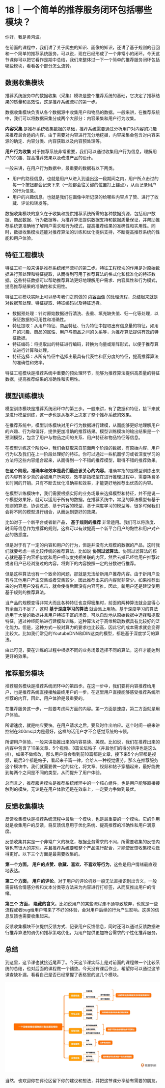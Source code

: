 # 18｜一个简单的推荐服务闭环包括哪些模块？
你好，我是黄鸿波。

在前面的课程中，我们讲了关于爬虫的知识、画像的知识，还讲了基于规则的召回和一个简单的推荐系统服务，可以说，现在已经形成了一个非常小的闭环。今天这节课你可以把它看作是期中总结，我们来整体过一下一个简单的推荐服务闭环包括哪些模块，看看各个部分怎么流转。

## 数据收集模块

推荐系统服务中的数据收集（采集）模块是整个推荐系统的基础，它决定了推荐结果的质量和高效性，这是推荐系统流程的第一步。

数据收集模块负责从各个数据源中收集用户和物品的数据。一般来讲，在推荐系统中，我们可以将数据采集分成两个大部分：内容采集和用户行为收集。

**内容采集** 是推荐系统收集数据的基础，推荐系统需要通过分析用户对内容的兴趣来推荐最合适的内容。由于需要对内容进行充分地挖掘，内容采集会包含对内容来源的确定、内容分类、内容获取以及内容预处理等。

**用户行为收集** 对于推荐系统非常重要，我们可以通过收集用户行为信息，理解用户的兴趣、提高推荐效果以及改进产品的设计。

一般来讲，在用户行为数据中，最重要的数据有以下两类。

- 用户的路径信息。也就是用户从进入到退出这一段期间之内，用户所点击过的每一个按钮都会记录下来（一般都会往关键的位置打上锚点），从而记录用户的行为信息。
- 用户的兴趣信息。也就是我们在画像中所记录的给哪些内容点了赞、进行了收藏、评论和转发等。

数据收集模块的意义在于收集和提供推荐系统所需的各种数据资源，包括用户数据、商品数据、行为数据等，为推荐算法提供数据支持和数据质量保证，并帮助推荐系统更准确地了解用户需求和行为模式，提高推荐结果的准确性和实用性。同时，数据收集模块还能对推荐算法的训练和优化提供支持，不断提高推荐系统的性能和用户体验。

## **特征工程模块**

特征工程一般来讲是推荐系统闭环流程的第二步。特征工程模块的作用是对原始数据进行预处理和特征提取，从而得到可用于推荐算法的格式化和标准化的特征数据。这些特征数据可以帮助推荐算法更好地理解用户需求、内容属性和行为模式，提高推荐结果的准确性和实用性。

特征工程模块实际上可以参考我们之前做的 [内容画像](https://time.geekbang.org/column/article/655495) 的处理流程，总结起来就是对数据预处理、特征提取、特征编码以及特征选择。

- 数据预处理：针对原始数据进行清洗、去重、填充缺失值、归一化等处理，以保证数据的可用性和准确性。
- 特征提取：从用户特征、商品特征、行为特征中提取出有信息量的特征，如用户的兴趣、商品的属性、用户与商品之间的关系等，为推荐算法提供有效的特征数据。
- 特征编码：将提取出的特征进行编码，转换为向量或矩阵形式，以便于推荐算法进行计算和处理。
- 特征选择：从所有特征中选择出最具有代表性和区分度的特征，提高推荐算法的准确性和效率。

特征工程模块是推荐系统中重要的预处理环节，能够为推荐算法提供高质量的特征数据，提高推荐结果的准确性和实用性。

## **模型训练模块**

模型训练模块是推荐系统闭环中的第三步。一般来讲，有了数据和特征，接下来就是进行模型训练，这一步也是从根本上决定了整个推荐系统的效果。

在推荐系统中，模型训练模块对用户行为数据进行建模，从而能够更好地理解用户的兴趣、行为和偏好，提供更加准确的推荐结果。模型训练模块的输出结果是一个预测模型，包含了用户与物品之间的关系、用户特征和物品特征等信息。

在模型训练这个阶段中，我们会获取来自前面两个阶段的数据，有原始内容、用户行为以及我们在上一阶段处理好的特征。你可以通过一些机器学习或者深度学习的方法将这些内容组合起来，从而得到一个不错的推荐模型，取得不错的推荐效果。

**在这个阶段，准确率和效率是我们最应该关心的内容**。准确率指的是模型训练出来的内容有多少真的会被用户所喜欢。效率是指模型在进行推理过程中，需要耗费多长时间的开销。只有不断去优化准确率和效率，才能更好地推荐出优质的内容。

在模型训练模块中，我们需要根据实际的业务场景来选择模型和特征，并不是说一个模型效果好，就可以适用于所有的数据。在推荐系统中，常见的算法模型有基于规则的算法、协调过滤、基于内容的模型、基于深度学习的模型等，很多时候我们会将不同的模型进行组合，从而达到更好的效果。

比如对于一个新平台或者新产品， **基于规则的推荐** 非常适用。我们可以将热度、时间等信息作为推荐的规则，这样可以有效提高一个新平台用户的黏性和用户对产品的熟悉度。

但是对于有了一定的内容和用户的行为，但是并没有大规模的数据的产品，这时我们就要考虑一些比较传统的推荐算法，比如说 **协同过滤算法**。协同过滤算法的核心就是基于内容相似度和用户相似度找相关联的内容，然后去掉已经给用户推荐过或者用户已经浏览过的内容，将剩下的内容按照一定的分数进行推荐。

但是这种算法也有一个致命的问题，那就是无法给新用户推荐内容。由于新用户没有与其他用户产生交集或者交集较少，因此推荐出来的内容就非常少。如果推荐出来的内容用户没有点击，就会使得后面没有内容可推。因此，新用户还是建议使用基于规则的推荐算法。

当产品的规模变得非常大而且各种特征也变得密集时，前面的两种算法就会显得心有余而力不足了，这时 **基于深度学习的算法** 就会派上用场。基于深度学习的算法适用于大量的数据并且用户特征丰富的场景，可以自动地从原始数据中选择和提取特征，通过神经网络进行建模和训练，这种算法对于高维稀疏数据具有比较好的泛化能力。但是，这种方式一般对算力的要求也比较高，因此它的成本需求就会变得比较大。比如我们常见的YoutubeDNN和DIN这类的模型，都是基于深度学习的算法。

由此可见，要在训练的过程中根据不同的业务场景选择不同的算法，这样才能达到更好的效果。

## **推荐服务模块**

推荐服务模块是推荐系统闭环中的第四步。在这一步中，我们要将内容推荐给用户，也是推荐系统直接接触最终用户的一步。在这里用户直接能够感受推荐系统所推荐的内容，因此，用户体验是最重要的。

在推荐服务这一步，一般要考虑两方面的内容。第一方面是速度，第二方面就是用户体验。

所谓速度，就是响应要快。在用户请求之后，要及时作出响应。这个时间一般来讲控制在300ms以内是最好，这样的话用户才不会感觉系统的卡顿。

所谓用户体验，一般来讲指推出来的内容易读、美观。比如说，我们在推荐出来的内容中包含了10条文章、5个视频、3篇论坛帖子（并且他们的得分排序也是这么排），如果不做修改，那么用户将会看到前10篇都是文章，接下来5个内容都是视频，最后3个都是帖子，看起来千篇一律，会给人一种视觉疲劳。那么在推荐服务这个模块中，我们就需要做一定的优化，将文章、视频和帖子穿插起来，最好能做到每两个之间是不同的类型，从而提升了用户体验。

总而言之，推荐服务模块是推荐系统闭环中的一个核心组件，也是用户能够直接接触到的模块，无论是在用户体验还是在效率上，一定要力争做到最优。

## **反馈收集模块**

反馈收集模块是推荐系统流程中最后一个模块，也是最重要的一个模块。它的作用就是收集用户的反馈，将反馈信息用于优化系统、提高推荐的准确性和用户满意度。

反馈收集其实是一个非常广义的概念，根据业务需求的不同，所需要收集的反馈内容也有很大的差别。并且推荐系统要和整个产品进行配合，才能使反馈收集模块做得更好。以下三个方面是最需要收集的。

**第一个方面，** **用户的点赞、收藏、喜欢、不喜欢等行为**，这些是用户情绪最直观地表达。

**第二个方面，** **用户的评论**。对于用户的评论机器一般无法直接识别出含义，一般需要结合情感分析和文本分类等方法来为内容进行打标签，从而反推出用户的情绪。

**第三个** **方面，** **隐藏的含义**。比如说用户的某些流程走不通导致放弃，也就是一些流程或者bug给用户带来了不好的体验，会对用户后续的行为产生影响。这类的信息反馈也需要收集起来。

反馈收集模块不仅提供反馈方式、记录用户反馈信息，同时还可以通过反馈数据进行推荐算法的调优和推荐策略优化，为用户提供更加符合需求的个性化推荐服务。

## **总结**

到这里，这节课也就接近尾声了。今天这节课实际上是对前面的课程做一个比较系统的总结，也对后面的课程做一个铺垫。今天没有课后作业，希望你可以通过这节课查缺补漏，看看自己是否已经掌握了表格里的这几个模块。

![图片](images/662204/d5234ed2a3e9f11e15c23361c410ddc7.jpg)

当然，也欢迎你在评论区留下你的建议和想法，并把这节课分享给有需要的朋友。
